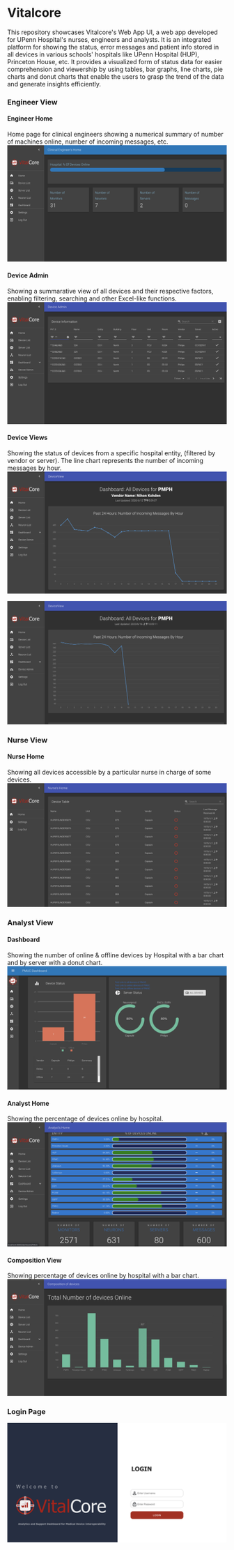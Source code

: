 # Vitalcore
This repository showcases Vitalcore's Web App UI, a web app developed for UPenn Hospital's nurses, engineers and analysts. It is an integrated platform for showing the status, error messages and patient info stored in all devices in various schools' hospitals like UPenn Hospital (HUP), Princeton House, etc. It provides a visualized form of status data for easier comprehension and viewership by using tables, bar graphs, line charts, pie charts and donut charts that enable the users to grasp the trend of the data and generate insights efficiently.


### Engineer View

#### Engineer Home
Home page for clinical engineers showing a numerical summary of number of machines online, number of incoming messages, etc.
![](https://github.com/esteechenyiwei/Vitalcore/blob/master/Engineer%20Home%20Page.png)

#### Device Admin
Showing a summarative view of all devices and their respective factors, enabling filtering, searching and other Excel-like functions.
![](https://github.com/esteechenyiwei/Vitalcore/blob/master/Device%20Admin%20View.png)

#### Device Views
Showing the status of devices from a specific hospital entity, (filtered by vendor or server). The line chart represents the number of incoming messages by hour.
![](https://github.com/esteechenyiwei/Vitalcore/blob/master/Device%20View%20Graph.png)

![](https://github.com/esteechenyiwei/Vitalcore/blob/master/Device%20View%20Graph%202.png)

### Nurse View

#### Nurse Home
Showing all devices accessible by a particular nurse in charge of some devices.
![](https://github.com/esteechenyiwei/Vitalcore/blob/master/Nurse%20Home.png)


### Analyst View

#### Dashboard
Showing the number of online & offline devices by Hospital with a bar chart and by server with a donut chart.
![](https://github.com/esteechenyiwei/Vitalcore/blob/master/Dashboard.png)

#### Analyst Home 
Showing the percentage of devices online by hospital.
![](https://github.com/esteechenyiwei/Vitalcore/blob/master/Analyst%20Home.png)

#### Composition View
Showing percentage of devices online by hospital with a bar chart.
![](https://github.com/esteechenyiwei/Vitalcore/blob/master/Composition%20View.png)


### Login Page
![](https://github.com/esteechenyiwei/Vitalcore/blob/master/Login%20Page.png)
